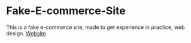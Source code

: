 # Fake-E-commerce-Site
This is a fake e-commerce site, made to get experience in practice, web design. 
<a href = "https://camrencarter2.github.io/Fake-E-commerce-Site/"> Website</a>
